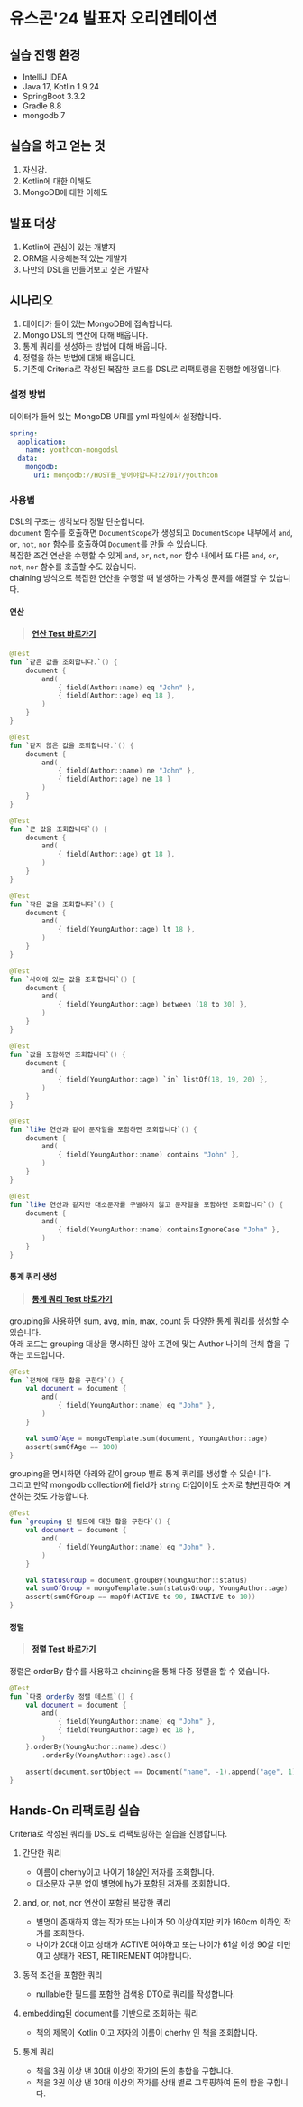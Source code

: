 # 유스콘'24 발표자 오리엔테이션

## 실습 진행 환경

- IntelliJ IDEA
- Java 17, Kotlin 1.9.24
- SpringBoot 3.3.2
- Gradle 8.8
- mongodb 7

## 실습을 하고 얻는 것

1. 자신감.
2. Kotlin에 대한 이해도
3. MongoDB에 대한 이해도

## 발표 대상

1. Kotlin에 관심이 있는 개발자
2. ORM을 사용해본적 있는 개발자
3. 나만의 DSL을 만들어보고 싶은 개발자

## 시나리오

1. 데이터가 들어 있는 MongoDB에 접속합니다.
2. Mongo DSL의 연산에 대해 배웁니다.
3. 통계 쿼리를 생성하는 방법에 대해 배웁니다.
4. 정렬을 하는 방법에 대해 배웁니다.
5. 기존에 Criteria로 작성된 복잡한 코드를 DSL로 리팩토링을 진행할 예정입니다.

### 설정 방법

데이터가 들어 있는 MongoDB URI를 yml 파일에서 설정합니다.

```yaml
spring:
  application:
    name: youthcon-mongodsl
  data:
    mongodb:
      uri: mongodb://HOST를_넣어야합니다:27017/youthcon
```

### 사용법

DSL의 구조는 생각보다 정말 단순합니다.  
`document` 함수를 호출하면 `DocumentScope`가 생성되고 `DocumentScope` 내부에서 `and`, `or`, `not`, `nor` 함수를 호출하여 `Document`를 만들 수 있습니다.  
복잡한 조건 연산을 수행할 수 있게 `and`, `or`, `not`, `nor` 함수 내에서 또 다른 `and`, `or`, `not`, `nor` 함수를 호출할 수도 있습니다.  
chaining 방식으로 복잡한 연산을 수행할 때 발생하는 가독성 문제를 해결할 수 있습니다.  

#### 연산

> #### [연산 Test 바로가기](src%2Ftest%2Fkotlin%2Fcom%2Fexample%2Fyouthconmongodsl%2FFieldTest.kt)

```kotlin
@Test
fun `같은 값을 조회합니다.`() {
    document {
        and(
            { field(Author::name) eq "John" },
            { field(Author::age) eq 18 },
        )
    }
}

@Test
fun `같지 않은 값을 조회합니다.`() {
    document {
        and(
            { field(Author::name) ne "John" },
            { field(Author::age) ne 18 }
        )
    }
}

@Test
fun `큰 값을 조회합니다`() {
    document {
        and(
            { field(Author::age) gt 18 },
        )
    }
}

@Test
fun `작은 값을 조회합니다`() {
    document {
        and(
            { field(YoungAuthor::age) lt 18 },
        )
    }
}

@Test
fun `사이에 있는 값을 조회합니다`() {
    document {
        and(
            { field(YoungAuthor::age) between (18 to 30) },
        )
    }
}

@Test
fun `값을 포함하면 조회합니다`() {
    document {
        and(
            { field(YoungAuthor::age) `in` listOf(18, 19, 20) },
        )
    }
}

@Test
fun `like 연산과 같이 문자열을 포함하면 조회합니다`() {
    document {
        and(
            { field(YoungAuthor::name) contains "John" },
        )
    }
}

@Test
fun `like 연산과 같지만 대소문자를 구별하지 않고 문자열을 포함하면 조회합니다`() {
    document {
        and(
            { field(YoungAuthor::name) containsIgnoreCase "John" },
        )
    }
}
```

#### 통계 쿼리 생성

> #### [통계 쿼리 Test 바로가기](src%2Ftest%2Fkotlin%2Fcom%2Fexample%2Fyouthconmongodsl%2FGroupTest.kt)

grouping을 사용하면 sum, avg, min, max, count 등 다양한 통계 쿼리를 생성할 수 있습니다.  
아래 코드는 grouping 대상을 명시하진 않아 조건에 맞는 Author 나이의 전체 합을 구하는 코드입니다.

```kotlin
@Test
fun `전체에 대한 합을 구한다`() {
    val document = document {
        and(
            { field(YoungAuthor::name) eq "John" },
        )
    }

    val sumOfAge = mongoTemplate.sum(document, YoungAuthor::age)
    assert(sumOfAge == 100)
}
```

grouping을 명시하면 아래와 같이 group 별로 통계 쿼리를 생성할 수 있습니다.  
그리고 만약 mongodb collection에 field가 string 타입이어도 숫자로 형변환하여 계산하는 것도 가능합니다.  

```kotlin
@Test
fun `grouping 된 필드에 대한 합을 구한다`() {
    val document = document {
        and(
            { field(YoungAuthor::name) eq "John" },
        )
    }

    val statusGroup = document.groupBy(YoungAuthor::status)
    val sumOfGroup = mongoTemplate.sum(statusGroup, YoungAuthor::age)
    assert(sumOfGroup == mapOf(ACTIVE to 90, INACTIVE to 10))
}
```

#### 정렬

> #### [정렬 Test 바로가기](src%2Ftest%2Fkotlin%2Fcom%2Fexample%2Fyouthconmongodsl%2FOrderByTest.kt)

정렬은 orderBy 함수를 사용하고 chaining을 통해 다중 정렬을 할 수 있습니다.

```kotlin
@Test
fun `다중 orderBy 정렬 테스트`() {
    val document = document {
        and(
            { field(YoungAuthor::name) eq "John" },
            { field(YoungAuthor::age) eq 18 },
        )
    }.orderBy(YoungAuthor::name).desc()
        .orderBy(YoungAuthor::age).asc()

    assert(document.sortObject == Document("name", -1).append("age", 1))
}
```

## Hands-On 리팩토링 실습

Criteria로 작성된 쿼리를 DSL로 리팩토링하는 실습을 진행합니다.

1. 간단한 쿼리
    - 이름이 cherhy이고 나이가 18살인 저자를 조회합니다.
    - 대소문자 구분 없이 별명에 hy가 포함된 저자를 조회합니다.

2. and, or, not, nor 연산이 포함된 복잡한 쿼리
    - 별명이 존재하지 않는 작가 또는 나이가 50 이상이지만 키가 160cm 이하인 작가를 조회한다.
    - 나이가 20대 이고 상태가 ACTIVE 여야하고 또는 나이가 61살 이상 90살 미만이고 상태가 REST, RETIREMENT 여야합니다.

3. 동적 조건을 포함한 쿼리
    - nullable한 필드를 포함한 검색용 DTO로 쿼리를 작성합니다.

4. embedding된 document를 기반으로 조회하는 쿼리
    - 책의 제목이 Kotlin 이고 저자의 이름이 cherhy 인 책을 조회합니다.

5. 통계 쿼리
    - 책을 3권 이상 낸 30대 이상의 작가의 돈의 총합을 구합니다.
    - 책을 3권 이상 낸 30대 이상의 작가를 상태 별로 그루핑하여 돈의 합을 구합니다.